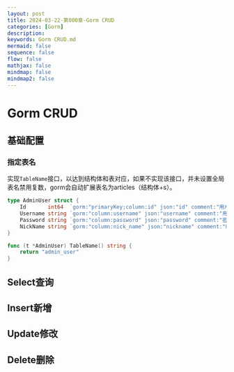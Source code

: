 ```yaml
---
layout: post
title: 2024-03-22-第000章-Gorm CRUD
categories: [Gorm]
description: 
keywords: Gorm CRUD.md
mermaid: false
sequence: false
flow: false
mathjax: false
mindmap: false
mindmap2: false
---
```

# Gorm CRUD

## 基础配置

### 指定表名

实现`TableName`接口，以达到结构体和表对应，如果不实现该接口，并未设置全局表名禁用复数，gorm会自动扩展表名为articles（结构体+s）。

```go
type AdminUser struct {
	Id       int64  `gorm:"primaryKey;column:id" json:"id" comment:"用户ID"`
	Username string `gorm:"column:username" json:"username" comment:"用户名"`
	Password string `gorm:"column:password" json:"password" comment:"密码"`
	NickName string `gorm:"column:nick_name" json:"nickname" comment:"昵称"`
}

func (t *AdminUser) TableName() string {
	return "admin_user"
}
```



## Select查询



## Insert新增



## Update修改



## Delete删除




